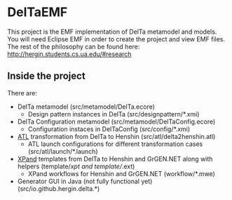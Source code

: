 # DelTaEMF

This project is the EMF implementation of DelTa metamodel and models. You will need Eclipse EMF in order to create the project and view EMF files. The rest of the philosophy can be found here: http://hergin.students.cs.ua.edu/#research

## Inside the project

There are:

- DelTa metamodel (src/metamodel/DelTa.ecore)
   - Design pattern instances in DelTa (src/designpattern/*.xmi)
- DelTa Configuration metamodel (src/metamodel/DelTaConfig.ecore)
  - Configuration instaces in DelTaConfig (src/config/*.xmi)
- [ATL] transformation from DelTa to Henshin (src/atl/delta2henshin.atl)
  - ATL launch configurations for different transformation cases (src/atl/launch/*.launch)
- [XPand] templates from DelTa to Henshin and GrGEN.NET along with helpers (template/*xpt and template/*.ext)
  - XPand workflows for Henshin and GrGEN.NET (workflow/*.mwe)
- Generator GUI in Java (not fully functional yet) (src/io.github.hergin.delta.*)

[ATL]: <https://eclipse.org/atl/>
[XPand]: <https://eclipse.org/modeling/m2t/?project=xpand>
